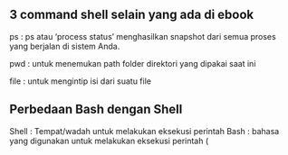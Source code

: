 ## 3 command shell selain yang ada di ebook

ps    : ps atau ‘process status’ menghasilkan snapshot dari semua proses yang berjalan di sistem Anda.

pwd   : untuk menemukan path folder direktori yang dipakai saat ini

file   : untuk mengintip isi dari suatu file


## Perbedaan Bash dengan Shell

Shell   : Tempat/wadah untuk melakukan eksekusi perintah
Bash    : bahasa yang digunakan untuk melakukan eksekusi perintah (
